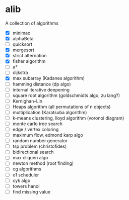 # alib

A collection of algorithms

- [x] minimax
- [x] alphaBeta
- [ ] quicksort
- [x] mergesort
- [x] strict alternation
- [x] fisher algorithm
- [ ] a\*
- [ ] dijkstra
- [x] max subarray (Kadanes algorithm)
- [ ] hamming distance (dp algo)
- [ ] internal iterative deepening
- [ ] square root algorithm (goldschmidts algo, zu lang?)
- [ ] Kernighan–Lin
- [ ] Heaps algorithm (all permutations of n objects)
- [ ] multiplication (Karatsuba algorithm)
- [ ] k-means clustering, lloyd algorithm (voronoi diagram)
- [ ] monte carlo tree search
- [ ] edge / vertex coloring
- [ ] maximum flow, edmond karp algo
- [ ] random number generator
- [ ] tsp problem (christofides)
- [ ] bidirectional search
- [ ] max cliquen algo
- [ ] newton method (root finding)
- [ ] cg algorithms
- [ ] o1 scheduler
- [ ] cyk algo
- [ ] towers hanoi
- [ ] find missing value
